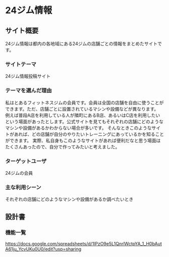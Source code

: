 # 24ジム情報

## サイト概要
24ジム情報は都内の各地域にある24ジムの店舗ごとの情報をまとめたサイトです。


### サイトテーマ
24ジム情報投稿サイト

### テーマを選んだ理由
私はとあるフィットネスジムの会員です。会員は全国の店舗を自由に使うことができます。ただ、店舗ごとに設置されているマシンや設備などが異なります。　
例えば普段A店を利用している人が隣町にあるB店、あるいはC店を利用したいという場面があったとします。公式サイトを見てもそれぞれの店舗にどのようなマシンや設備があるかわからない場合が多いです。
そんなときこのようなサイトがあれば、どの店舗が自分のやりたいトレーニングにあっているかを知ることができます。
実際、私自身もこのようなサイトがあれば便利だなと思う場面はたくさんあったので、自分で作ってみたいと考えました。

### ターゲットユーザ
24ジムの会員

### 主な利用シーン
それぞれの店舗にどのようなマシンや設備があるか調べたいとき

## 設計書

### 機能一覧
https://docs.google.com/spreadsheets/d/1lPzO9e5L1QnrlWctpYA_1_H0bAutA61ju_YcvUKu0U0/edit?usp=sharing

